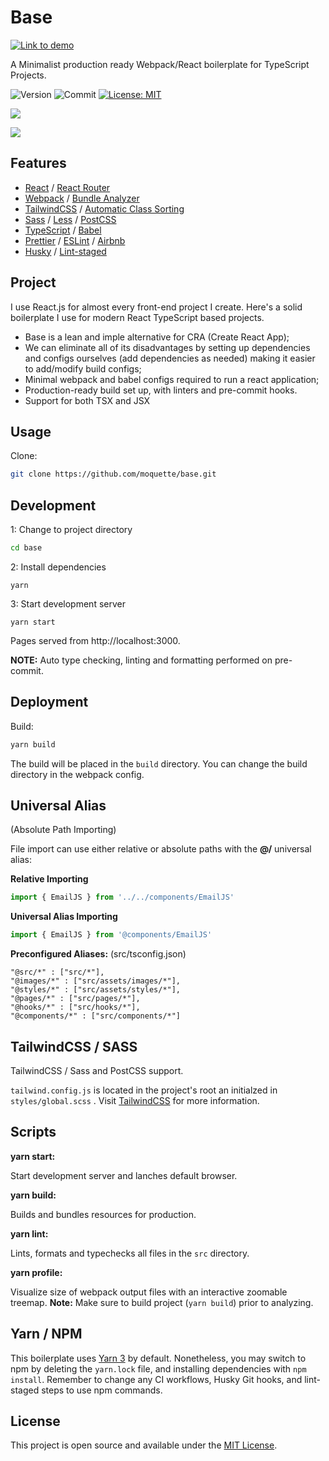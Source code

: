 # Base

<a href="https://base.moquette.us/" rel="Link to demo"><img src="./docs/images/cover.png" alt="Link to demo" /></a>

A Minimalist production ready Webpack/React boilerplate for TypeScript Projects.

![Version](https://img.shields.io/github/package-json/v/moquette/base?style=flat-square&color=blue) ![Commit](https://img.shields.io/github/last-commit/moquette/base?style=flat-square&color=blue)
[![License: MIT](https://img.shields.io/badge/License-MIT-green.svg?style=flat-square)](LICENSE)

<a href="https://github.com/moquette/base" alt="Code Page">![](https://img.shields.io/static/v1?label=GitHub&message=https://github.com/moquette/base&style=flat-square&color=blue)</a>

<a href="https://base.moquette.us" alt="Demo Page">![](https://img.shields.io/static/v1?label=Demo&message=https://base.moquette.us&style=flat-square&color=blue)</a>

## Features

- [React](https://reactjs.org/) / [React Router](https://reactrouter.com)
- [Webpack](https://webpack.js.org) / [Bundle Analyzer](https://github.com/webpack-contrib/webpack-bundle-analyzer/)
- [TailwindCSS](https://tailwindcss.com) / [Automatic Class Sorting](https://tailwindcss.com/blog/automatic-class-sorting-with-prettier/)
- [Sass](https://sass-lang.com/) / [Less](https://lesscss.org/) / [PostCSS](https://postcss.org/)
- [TypeScript](https://www.typescriptlang.org) / [Babel](https://babeljs.io/)
- [Prettier](https://prettier.io) / [ESLint](http://eslint.org) / [Airbnb](https://github.com/airbnb/javascript)
- [Husky](https://typicode.github.io/husky/#/) / [Lint-staged](https://github.com/okonet/lint-staged#readme)

## Project

I use React.js for almost every front-end project I create. Here's a solid boilerplate I use for modern React TypeScript based projects.

- Base is a lean and imple alternative for CRA (Create React App);
- We can eliminate all of its disadvantages by setting up dependencies and configs ourselves (add dependencies as needed) making it easier to add/modify build configs;
- Minimal webpack and babel configs required to run a react application;
- Production-ready build set up, with linters and pre-commit hooks.
- Support for both TSX and JSX

## Usage

Clone:

```bash
git clone https://github.com/moquette/base.git
```

## Development

1: Change to project directory

```bash
cd base
```

2: Install dependencies

```
yarn
```

3: Start development server

```
yarn start
```

Pages served from http://localhost:3000.

**NOTE:**
Auto type checking, linting and formatting performed on pre-commit.

## Deployment

Build:

```bash
yarn build
```

The build will be placed in the `build` directory. You can change the build directory in the webpack config.

## Universal Alias

(Absolute Path Importing)

File import can use either relative or absolute paths with the **@/** universal alias:

**Relative Importing**

```typescript
import { EmailJS } from '../../components/EmailJS'
```

**Universal Alias Importing**

```typescript
import { EmailJS } from '@components/EmailJS'
```

**Preconfigured Aliases:**
(src/tsconfig.json)

```
"@src/*" : ["src/*"],
"@images/*" : ["src/assets/images/*"],
"@styles/*" : ["src/assets/styles/*"],
"@pages/*" : ["src/pages/*"],
"@hooks/*" : ["src/hooks/*"],
"@components/*" : ["src/components/*"]
```

## TailwindCSS / SASS

TailwindCSS / Sass and PostCSS support.

`tailwind.config.js` is located in the project's root an initialzed in `styles/global.scss` . Visit [TailwindCSS](https://tailwindcss.com/docs/configuration) for more information.

## Scripts

**yarn start:**

Start development server and lanches default browser.

**yarn build:**

Builds and bundles resources for production.

**yarn lint:**

Lints, formats and typechecks all files in the `src` directory.

**yarn profile:**

Visualize size of webpack output files with an interactive zoomable treemap.
**Note:** Make sure to build project (`yarn build`) prior to analyzing.

## Yarn / NPM

This boilerplate uses [Yarn 3](https://yarnpkg.com) by default. Nonetheless, you may switch to npm by deleting the `yarn.lock` file, and installing dependencies with `npm install`. Remember to change any CI workflows, Husky Git hooks, and lint-staged steps to use npm commands.

## License

This project is open source and available under the [MIT License](LICENSE).
